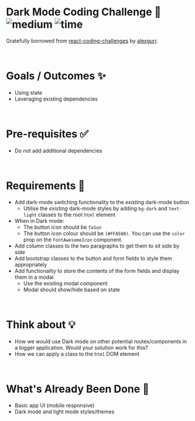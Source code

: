 # Dark Mode Coding Challenge 🌙 &nbsp; ![medium](https://img.shields.io/badge/-Medium-yellow) ![time](https://img.shields.io/badge/%E2%8F%B0-15m-blue) 

Gratefully borrowed from [react-coding-challenges](https://github.com/alexgurr/react-coding-challenges/tree/master/dark-mode) by [alexgurr](https://github.com/alexgurr).

&nbsp;
# Goals / Outcomes ✨
- Using state
- Leveraging existing dependencies

&nbsp;
# Pre-requisites ✅
- Do not add additional dependencies

&nbsp;
# Requirements 📖
- Add dark-mode switching functionality to the *existing* dark-mode button
  - Utilise the *existing* dark-mode styles by adding `bg-dark` and `text-light` classes to the root `html` element
- When in Dark mode:
  - The button icon should be `faSun`
  - The button icon colour should be `(#FFA500)`. You can use the `color` prop on the `FontAwesomeIcon` component.
- Add column classes to the two paragraphs to get them to sit side by side
- Add bootstrap classes to the button and form fields to style them appropriately
- Add functionality to store the contents of the form fields and display them in a modal
  - Use the existing modal component
  - Modal should show/hide based on state

&nbsp;
# Think about 💡
- How we would use Dark mode on other potential routes/components in a bigger application. Would your solution work for this?
- How we can apply a class to the `html` DOM element


&nbsp;
# What's Already Been Done 🏁
- Basic app UI (mobile responsive)
- Dark mode and light mode styles/themes

